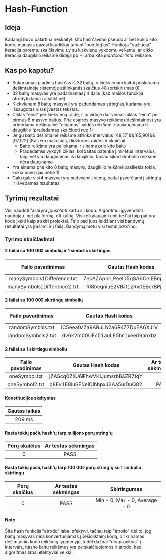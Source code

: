 # Hash-Function

## Idėja

Kadangi buvo patartina neskaityti kito hash'avimo pseudo ar bet kokio kito kodo, manasis gavosi liaudiškai tariant "bootleg'as". Funkcija "važiuoja" iteracija paremtu skaičiavimu t.y su kiekvienu vykdomu veiksmu, ar ciklo iteracija daugiklio reikšmė didėja po +1 arba kita *įhardcode'inta* reikšme.

## Kas po kapotu?

- Sukuriamas pradinis hash'as iš 32 baitų, o kiekvienam baitui priskiriama dešimtainėje sistemoje atitinkantis skaičius 48 (priskiriamas 0)
- 32 baitų masyvas yra padalinamas į 4 dalis (kad maišos funckija atrodytų labiau atsitiktinė). 
- Kiekvienam 8 baitų masyvui yra paduodamas string'as, kuriame yra išsaugotas visas įvestas tekstas.
- Ciklas "eina" per kiekvieną raidę, o jo viduje dar vienas ciklas "eina" per pirmus 8 masyvo baitus. Prie esamos masyvo reikšmės(dešimtainės) yra pridedama dešimtainė "einamos" raidės reikšmė ir padauginama iš daugiklio (pradedamas skaičiuoti nuo 1)
- Jeigu baito dešimtainė reikšmė atitinka intervalus [48,57]&&[65,90]&&[97,122] (Kas yra mažosios, didžiosios raidės ir skaičiai)
  - Baito reikšmė yra paliekama ir einama prie kito baito
  - Pradedamas vykdyti ciklas, kol baitas patenka į minėtus intervalus, taigi vėl yra dauginamas iš daugiklio, tačiau šįkart simbolio reikšmė nėra dauginama 
- Yra einama prie kito 8 baitų masyvo, daugiklio reikšmė pasiliekia tokia, kokia buvo (jau nebe 1)
- Galų gale visi 4 masyvai yra sudedami į vieną, baitai paverčiami į string'ą ir išvedamas rezultatas

## Tyrimų rezultatai

Visi naudoti failai yra *įpush'inti* kartu su kodu. Algoritmui įgyvendinti naudojau .net platformą, c# kalbą. Visi reikalaujami unit test'ai taip pat yra kode įkelti kaip atskiri projektai. Taip pad juos leidžiant visi bandymų rezultatai yra įrašomi ir į failą. Bandymų metu visi testai *pass*'ino.

### Tyrimo skaičiavimai


#### 2 failai su 100 000 simbolių ir 1 simbolis skirtingas
| Failo pavadinimas | Gautas Hash kodas |Ar testas sėkmingas?|
| :--------------------: | :------------------------------: | :--: |
| manySymbols1Difference.txt | 7epAZAphrLPeeID5qSA6CeIEBepUuA1z  | |
| manySymbols1Difference2.txt | RI8beqniuE2VBJt1zRx0EBerBPjAfEVq  |PASS|

#### 2 failai su 100 000 skirtingų simbolių
| Failo pavadinimas | Gautas Hash kodas |Ar testas sėkmingas?|
| :--------------------: | :------------------------------: | :--: |
| randomSymbols.txt | iC5eea0aZa9ARuLb2a6R477DuEA6XJrV | |
| randomSymbols2.txt | dv6k2mC0UEc51auLE5hn1xeeri9ahxbz |PASS|

#### 2 failai su 1 skirtingu simboliu
| Failo pavadinimas | Gautas Hash kodas |Ar testas sėkmingas?|
| :--------------------: | :------------------------------: | :--: |
| oneSymbol.txt | jZAScq0ZXJ6iFhwVKIJumsrbBAZR7tqY  | |
| oneSymbol2.txt | p8Ev1E8iuSENeIDIhhpxJ2Aa5urDuQ82  |PASS|

#### Konstitucijos skaitymas
| Gautas laikas |
| :--------------------: |
| 209 ms |

#### Rasta tokių pačių hash'ų tarp milijono porų string'ų
| Porų skaičius | Ar testas sėkmingas|
| :--------------------: | :------------------------------: |
| 0 | PASS |

#### Rasta tokių pačių hash'ų tarp 100 000 porų string'ų su 1 simboliu skirtingu
| Porų skaičius | Ar testas sėkmingas|Skirtingumas|
| :--------------------: | :------------------------------: |:----------: |
| 0 | PASS | Min - 0, Max - 0, Average - 0|

#### Note
Šita hash funkcija "atrodo" labai efektyvi, tačiau taip "atrodo" dėl to, jog baitų masyvas nėra konvertuojamas į šešioliktainį kodą, o tikrinamas dešimtainio kodo reikšmių lygmenyje, todėl dažnai "neapataikius" į intervalą, hasho baitų reikšmės yra perskaičiuojomos ir atrodo, kad algoritmas labai efektyviai veikia.



